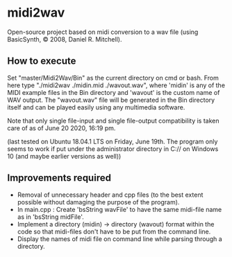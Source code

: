 # midi2wav
Open-source project based on midi conversion to a wav file (using BasicSynth, © 2008, Daniel R. Mitchell).

How to execute
--------------

Set "master/Midi2Wav/Bin" as the current directory on cmd or bash. From here type "./midi2wav ./midin.mid ./wavout.wav", where 'midin' is any of the MIDI example files in the Bin directory and 'wavout' is the custom name of WAV output. The "wavout.wav" file will be generated in the Bin directory itself and can be played easily using any multimedia software. 

Note that only single file-input and single file-output compatibility is taken care of as of June 20 2020, 16:19 pm. 

(last tested on Ubuntu 18.04.1 LTS on Friday, June 19th. The program only seems to work if put under the administrator directory in C:// on Windows 10 (and maybe earlier versions as well))

Improvements required
---------------------

- Removal of unnecessary header and cpp files (to the best extent possible without damaging the purpose of the program).
- In main.cpp : Create 'bsString wavFile' to have the same midi-file name as in 'bsString midFile'.
- Implement a directory (midin) -> directory (wavout) format within the code so that midi-files don't have to be put from the command line.
- Display the names of midi file on command line while parsing through a directory.
